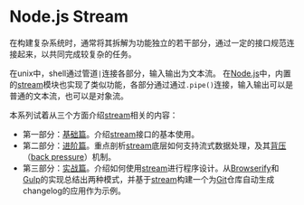 # Node.js Stream
在构建复杂系统时，通常将其拆解为功能独立的若干部分，通过一定的接口规范连接起来，以共同完成较复杂的任务。

在unix中，shell通过管道`|`连接各部分，输入输出为文本流。
在[Node.js]中，内置的[stream]模块也实现了类似功能，各部分通过通过`.pipe()`连接，输入输出可以是普通的文本流，也可以是对象流。

本系列试着从三个方面介绍[stream]相关的内容：
* 第一部分：[基础篇]。介绍[stream]接口的基本使用。
* 第二部分：[进阶篇]。重点剖析[stream]底层如何支持流式数据处理，及其[背压]（[back pressure]）机制。
* 第三部分：[实战篇]。介绍如何使用[stream]进行程序设计。从[Browserify]和[Gulp]的实现总结出两种模式，并基于[stream]构建一个为[Git]仓库自动生成changelog的应用作为示例。

[背压]: http://baike.baidu.com/view/1036778.htm
[back pressure]: https://en.wikipedia.org/wiki/Back_pressure
[Browserify]: https://github.com/substack/node-browserify
[Gulp]: https://github.com/gulpjs/gulp
[Git]: https://git-scm.com/
[Node.js]: https://nodejs.org/
[stream]: https://nodejs.org/api/stream.html

[基础篇]: basics/index.md
[进阶篇]: internals/index.md
[实战篇]: programming/index.md
